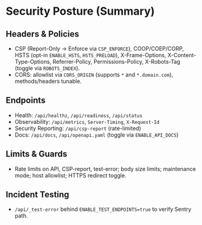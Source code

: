 # Security Posture (Summary)

## Headers & Policies
- CSP (Report-Only → Enforce via `CSP_ENFORCE`), COOP/COEP/CORP, HSTS (opt-in `ENABLE_HSTS`, `HSTS_PRELOAD`), X-Frame-Options, X-Content-Type-Options, Referrer-Policy, Permissions-Policy, X-Robots-Tag (toggle via `ROBOTS_INDEX`).
- CORS: allowlist via `CORS_ORIGIN` (supports `*` and `*.domain.com`), methods/headers tunable.

## Endpoints
- Health: `/api/healthz`, `/api/readiness`, `/api/status`
- Observability: `/api/metrics`, `Server-Timing`, `X-Request-Id`
- Security Reporting: `/api/csp-report` (rate-limited)
- Docs: `/api/docs`, `/api/openapi.yaml` (toggle via `ENABLE_API_DOCS`)

## Limits & Guards
- Rate limits on API, CSP-report, test-error; body size limits; maintenance mode; host allowlist; HTTPS redirect toggle.

## Incident Testing
- `/api/_test-error` behind `ENABLE_TEST_ENDPOINTS=true` to verify Sentry path.
